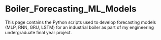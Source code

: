 # Boiler_Forecasting_ML_Models
This page contains the Python scripts used to develop forecasting models (MLP, RNN, GRU, LSTM) for an industrial boiler as part of my engineering undergraduate final year project.

